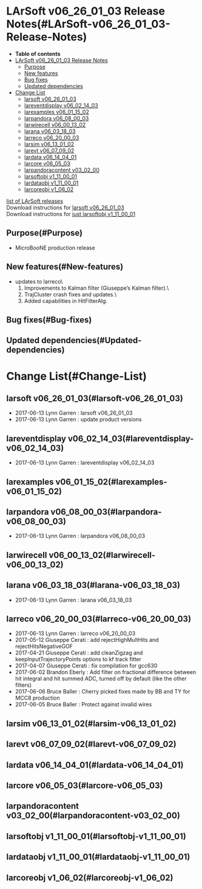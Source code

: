 LArSoft v06\_26\_01\_03 Release Notes(#LArSoft-v06_26_01_03-Release-Notes)
=============================================================================

-   **Table of contents**
-   [LArSoft v06\_26\_01\_03 Release Notes](#LArSoft-v06_26_01_03-Release-Notes)
    -   [Purpose](#Purpose)
    -   [New features](#New-features)
    -   [Bug fixes](#Bug-fixes)
    -   [Updated dependencies](#Updated-dependencies)
-   [Change List](#Change-List)
    -   [larsoft v06\_26\_01\_03](#larsoft-v06_26_01_03)
    -   [lareventdisplay v06\_02\_14\_03](#lareventdisplay-v06_02_14_03)
    -   [larexamples v06\_01\_15\_02](#larexamples-v06_01_15_02)
    -   [larpandora v06\_08\_00\_03](#larpandora-v06_08_00_03)
    -   [larwirecell v06\_00\_13\_02](#larwirecell-v06_00_13_02)
    -   [larana v06\_03\_18\_03](#larana-v06_03_18_03)
    -   [larreco v06\_20\_00\_03](#larreco-v06_20_00_03)
    -   [larsim v06\_13\_01\_02](#larsim-v06_13_01_02)
    -   [larevt v06\_07\_09\_02](#larevt-v06_07_09_02)
    -   [lardata v06\_14\_04\_01](#lardata-v06_14_04_01)
    -   [larcore v06\_05\_03](#larcore-v06_05_03)
    -   [larpandoracontent v03\_02\_00](#larpandoracontent-v03_02_00)
    -   [larsoftobj v1\_11\_00\_01](#larsoftobj-v1_11_00_01)
    -   [lardataobj v1\_11\_00\_01](#lardataobj-v1_11_00_01)
    -   [larcoreobj v1\_06\_02](#larcoreobj-v1_06_02)

[list of LArSoft releases](LArSoft_release_list)\
Download instructions for [larsoft v06\_26\_01\_03](http://scisoft.fnal.gov/scisoft/bundles/larsoft/v06_26_01_03/larsoft-v06_26_01_03.html)\
Download instructions for [just larsoftobj v1\_11\_00\_01](http://scisoft.fnal.gov/scisoft/bundles/larsoftobj/v1_11_00_01/larsoftobj-v1_11_00_01.html)

Purpose(#Purpose)
--------------------

-   MicroBooNE production release

New features(#New-features)
------------------------------

-   updates to larreco\
    1. Improvements to Kalman filter (Giuseppe’s Kalman filter).\
    2. TrajCluster crash fixes and updates.\
    3. Added capabilities in HitFilterAlg.

Bug fixes(#Bug-fixes)
------------------------

Updated dependencies(#Updated-dependencies)
----------------------------------------------

Change List(#Change-List)
============================

larsoft v06\_26\_01\_03(#larsoft-v06_26_01_03)
-------------------------------------------------

-   2017-06-13 Lynn Garren : larsoft v06\_26\_01\_03
-   2017-06-13 Lynn Garren : update product versions

lareventdisplay v06\_02\_14\_03(#lareventdisplay-v06_02_14_03)
-----------------------------------------------------------------

-   2017-06-13 Lynn Garren : lareventdisplay v06\_02\_14\_03

larexamples v06\_01\_15\_02(#larexamples-v06_01_15_02)
---------------------------------------------------------

larpandora v06\_08\_00\_03(#larpandora-v06_08_00_03)
-------------------------------------------------------

-   2017-06-13 Lynn Garren : larpandora v06\_08\_00\_03

larwirecell v06\_00\_13\_02(#larwirecell-v06_00_13_02)
---------------------------------------------------------

larana v06\_03\_18\_03(#larana-v06_03_18_03)
-----------------------------------------------

-   2017-06-13 Lynn Garren : larana v06\_03\_18\_03

larreco v06\_20\_00\_03(#larreco-v06_20_00_03)
-------------------------------------------------

-   2017-06-13 Lynn Garren : larreco v06\_20\_00\_03
-   2017-05-12 Giuseppe Cerati : add rejectHighMultHits and rejectHitsNegativeGOF
-   2017-04-21 Giuseppe Cerati : add cleanZigzag and keepInputTrajectoryPoints options to kf track fitter
-   2017-04-07 Giuseppe Cerati : fix compilation for gcc630
-   2017-06-02 Brandon Eberly : Add filter on fractional difference between hit integral and hit summed ADC, turned off by default (like the other filters)
-   2017-06-06 Bruce Baller : Cherry picked fixes made by BB and TY for MCC8 production
-   2017-06-05 Bruce Baller : Protect against invalid wires

larsim v06\_13\_01\_02(#larsim-v06_13_01_02)
-----------------------------------------------

larevt v06\_07\_09\_02(#larevt-v06_07_09_02)
-----------------------------------------------

lardata v06\_14\_04\_01(#lardata-v06_14_04_01)
-------------------------------------------------

larcore v06\_05\_03(#larcore-v06_05_03)
------------------------------------------

larpandoracontent v03\_02\_00(#larpandoracontent-v03_02_00)
--------------------------------------------------------------

larsoftobj v1\_11\_00\_01(#larsoftobj-v1_11_00_01)
-----------------------------------------------------

lardataobj v1\_11\_00\_01(#lardataobj-v1_11_00_01)
-----------------------------------------------------

larcoreobj v1\_06\_02(#larcoreobj-v1_06_02)
----------------------------------------------
